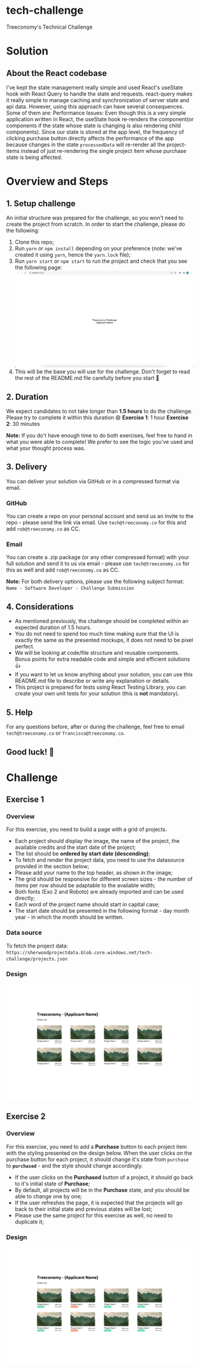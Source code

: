 # tech-challenge

Treeconomy's Technical Challenge

# Solution

## About the React codebase

I've kept the state management really simple and used React's useState hook with React Query to handle the state and requests. react-query makes it really simple to manage caching and synchronization of server state and api data.
However, using this approach can have several consequences. Some of them are:
Performance Issues: Even though this is a very simple application written in React, the useState hook re-renders the component(or components if the state whose state is changing is also rendering child components). Since our state is stored at the app level, the frequency of clicking purchase button directly affects the performance of the app because changes in the state `processedData` will re-render all the project-items instead of just re-rendering the single project item whose purchase state is being affected.

# Overview and Steps

## 1. Setup challenge

An initial structure was prepared for the challenge, so you won't need to create the project from scratch.
In order to start the challenge, please do the following:

1. Clone this repo;
2. Run `yarn` or `npm install` depending on your preference (note: we've created it using `yarn`, hence the `yarn.lock` file);
3. Run `yarn start` or `npm start` to run the project and check that you see the following page:
   ![image](./images/initial.png)
4. This will be the base you will use for the challenge. Don't forget to read the rest of the README.md file carefully before you start :rocket:

## 2. Duration

We expect candidates to not take longer than **1.5 hours** to do the challenge. Please try to complete it within this duration :smile:
**Exercise 1**: 1 hour
**Exercise 2**: 30 minutes

**Note:** If you do't have enough time to do both exercises, feel free to hand in what you were able to complete! We prefer to see the logic you've used and what your thought process was.

## 3. Delivery

You can deliver your solution via GitHub or in a compressed format via email.

### GitHub

You can create a repo on your personal account and send us an invite to the repo - please send the link via email. Use `tech@treeconomy.co` for this and add `rob@treeconomy.co` as CC.

### Email

You can create a .zip package (or any other compressed format) with your full solution and send it to us via email - please use `tech@treeconomy.co` for this as well and add `rob@treeconomy.co` as CC.

**Note:** For both delivery options, please use the following subject format: `Name - Software Developer - Challenge Submission`

## 4. Considerations

- As mentioned previously, the challenge should be completed within an expected duration of 1.5 hours.
- You do not need to spend too much time making sure that the UI is exactly the same as the presented mockups, it does not need to be pixel perfect.
- We will be looking at code/file structure and reusable components. Bonus points for extra readable code and simple and efficient solutions :+1:
- If you want to let us know anything about your solution, you can use this README.md file to describe or write any explanation or details.
- This project is prepared for tests using React Testing Library, you can create your own unit tests for your solution (this is **not** mandatory).

## 5. Help

For any questions before, after or during the challenge, feel free to email `tech@treeconomy.co` or `francisco@treeconomy.co`.

## Good luck! :pray:

# Challenge

## Exercise 1

### Overview

For this exercise, you need to build a page with a grid of projects.

- Each project should display the image, the name of the project, the available credits and the start date of the project;
- The list should be **ordered by start date (descending)**;
- To fetch and render the project data, you need to use the datasource provided in the section below;
- Please add your name to the top header, as shown in the image;
- The grid should be responsive for different screen sizes - the number of items per row should be adaptable to the available width;
- Both fonts (Exo 2 and Roboto) are already imported and can be used directly;
- Each word of the project name should start in capital case;
- The start date should be presented in the following format - day month year - in which the month should be written.

### Data source

To fetch the project data: `https://sherwoodprojectdata.blob.core.windows.net/tech-challenge/projects.json`

### Design

![image](./images/tech-challenge-ex-1.png)

## Exercise 2

### Overview

For this exercise, you need to add a **Purchase** button to each project item with the styling presented on the design below.
When the user clicks on the purchase button for each project, it should change it's state from `purchase` to **`purchased`** - and the style should change accordingly.

- If the user clicks on the **Purchased** button of a project, it should go back to it's initial state of **Purchase**;
- By default, all projects will be in the **Purchase** state, and you should be able to change one by one;
- If the user refreshes the page, it is expected that the projects will go back to their initial state and previous states will be lost;
- Please use the same project for this exercise as well, no need to duplicate it;

### Design

![image](./images/tech-challenge-ex-2.png)
